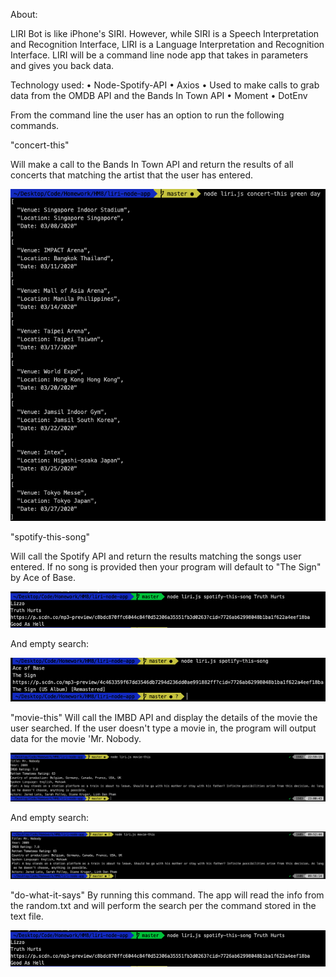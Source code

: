 About: 

LIRI Bot is like iPhone's SIRI. However, while SIRI is a Speech Interpretation and Recognition Interface, LIRI is a Language Interpretation and Recognition Interface. LIRI will be a command line node app that takes in parameters and gives you back data.

Technology used:
•  Node-Spotify-API
•  Axios
•	Used to make calls to grab data from the OMDB API and the Bands In Town API 
•  Moment
•  DotEnv


From the command line the user has an option to run the following commands. 


"concert-this" 

Will make a call to the Bands In Town API and return the results of all concerts that matching the artist that the user has entered.

![consert-this-function](assets/Concert-this.png)

"spotify-this-song"

Will call the Spotify API and return the results matching the songs user entered. If no song is provided then your program will default to "The Sign" by Ace of Base.

![spotify-this-song](assets/spotify-this-song.png)

And empty search:

![spotify-empty-search](assets/spotify-this-song-empty.png)

"movie-this"
Will call the IMBD API and display the details of the movie the user searched. If the user doesn't type a movie in, the program will output data for the movie 'Mr. Nobody.

![spotify-this-song](assets/movie-this.png)

And empty search:

![spotify-this-song](assets/movie-this-empty.png)

"do-what-it-says"
By running this command. The app will read the info from the random.txt and will perform the search per the command stored in the text file. 
    
![spotify-this-song](assets/spotify-this-song.png)
